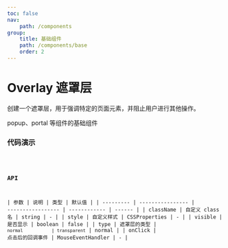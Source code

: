 ```yaml
---
toc: false
nav:
    path: /components
group:
    title: 基础组件
    path: /components/base
    order: 2
---
```


# Overlay 遮罩层

创建一个遮罩层，用于强调特定的页面元素，并阻止用户进行其他操作。

popup、portal 等组件的基础组件

### 代码演示

<code src="./demo/index.tsx" />

### API

| 参数      | 说明             | 类型              | 默认值       |
| --------- | ---------------- | ----------------- | ------------ | ------ |
| className | 自定义 class 名  | string            | -            |
| style     | 自定义样式       | CSSProperties     | -            |
| visible   | 是否显示         | boolean           | false        |
| type      | 遮罩层的类型     | `normal           | transparent` | normal |
| onClick   | 点击后的回调事件 | MouseEventHandler | -            |
